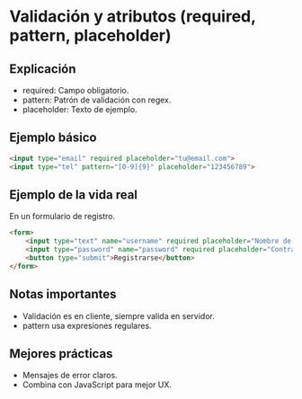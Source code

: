 # Validación y atributos (required, pattern, placeholder)

## Explicación

- required: Campo obligatorio.
- pattern: Patrón de validación con regex.
- placeholder: Texto de ejemplo.

## Ejemplo básico

```html
<input type="email" required placeholder="tu@email.com">
<input type="tel" pattern="[0-9]{9}" placeholder="123456789">
```

## Ejemplo de la vida real

En un formulario de registro.

```html
<form>
    <input type="text" name="username" required placeholder="Nombre de usuario" pattern="[a-zA-Z0-9]{3,}">
    <input type="password" name="password" required placeholder="Contraseña" minlength="8">
    <button type="submit">Registrarse</button>
</form>
```

## Notas importantes

- Validación es en cliente, siempre valida en servidor.
- pattern usa expresiones regulares.

## Mejores prácticas

- Mensajes de error claros.
- Combina con JavaScript para mejor UX.
